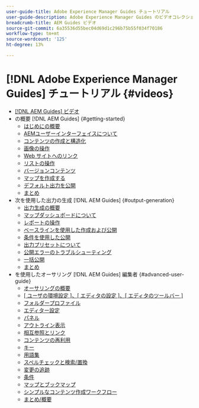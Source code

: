 ```yaml
---
user-guide-title: Adobe Experience Manager Guides チュートリアル
user-guide-description: Adobe Experience Manager Guides のビデオコレクションです。
breadcrumb-title: AEM Guides ビデオ
source-git-commit: 6a35536d55bec04d69d1c296b75b55f034f70186
workflow-type: tm+mt
source-wordcount: '125'
ht-degree: 13%

---
```



# [!DNL Adobe Experience Manager Guides] チュートリアル {#videos}

+ [[!DNL AEM Guides] ビデオ](overview.md)
+ の概要 [!DNL AEM Guides] {#getting-started}
   + [はじめにの概要](./course-1/overview.md)
   + [AEMユーザーインターフェイスについて](./course-1/understanding-the-aem-user-interface.md)
   + [コンテンツの作成と構造化](./course-1/creating-and-structuring-content.md)
   + [画像の操作](./course-1/working-with-images.md)
   + [Web サイトへのリンク](./course-1/linking-to-websites.md)
   + [リストの操作](./course-1/working-with-lists.md)
   + [バージョンコンテンツ](./course-1/versioning-content.md)
   + [マップを作成する](./course-1/creating-a-map.md)
   + [デフォルト出力を公開](./course-1/publishing-default-output.md)
   + [まとめ](./course-1/recap.md)
+ 次を使用した出力の生成 [!DNL AEM Guides] {#output-generation}
   + [出力生成の概要](./course-2/overview.md)
   + [マップダッシュボードについて](./course-2/introduction-to-the-map-dashboard.md)
   + [レポートの操作](./course-2/working-with-reports.md)
   + [ベースラインを使用した作成および公開](./course-2/creating-and-publishing-with-baselines.md)
   + [条件を使用した公開](./course-2/publishing-with-conditions.md)
   + [出力プリセットについて](./course-2/output-presets.md)
   + [公開エラーのトラブルシューティング](./course-2/troubleshooting-publishing-errors.md)
   + [一括公開](./course-2/bulk-publishing.md)
   + [まとめ](./course-2/recap.md)
+ を使用したオーサリング [!DNL AEM Guides] 編集者 {#advanced-user-guide}
   + [オーサリングの概要](./course-3/overview.md)
   + [[ ユーザの環境設定 ]、[ エディタの設定 ]、[ エディタのツールバー ]](./course-3/user-settings-preferences-toolbars.md)
   + [フォルダープロファイル](./course-3/folder-profiles.md)
   + [エディター設定](./course-3/editor-configuration.md)
   + [パネル](./course-3/panels.md)
   + [アウトライン表示](./course-3/outline-view.md)
   + [相互参照とリンク](./course-3/cross-references-and-links.md)
   + [コンテンツの再利用](./course-3/content-reuse.md)
   + [キー](./course-3/keys.md)
   + [用語集](./course-3/glossary.md)
   + [スペルチェックと検索/置換](./course-3/spell-check.md)
   + [変更の追跡](./course-3/track-changes.md)
   + [条件](./course-3/conditions.md)
   + [マップとブックマップ](./course-3/maps-and-bookmaps.md)
   + [シンプルなコンテンツ作成ワークフロー](./course-3/simple-content-creation-workflows.md)
   + [まとめ/概要](./course-3/recap.md)
